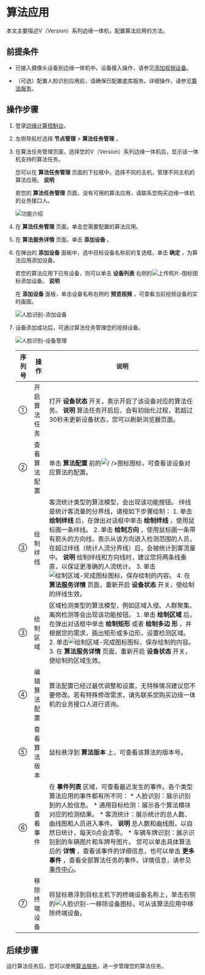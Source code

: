 算法应用 
=========================

本文主要描述V（Version）系列边缘一体机，配置算法应用的方法。

前提条件 
-------------------------

* 已接入摄像头设备到边缘一体机中。设备接入操作，请参见[添加视频设备](/cn.zh-CN/设备接入/设备管理/添加视频设备/创建产品.md)。

  

* （可选）配置人脸识别应用前，请确保已配置底库服务。详细操作，请参见[算法服务]()。

  




操作步骤 
-------------------------

1. 登录[边缘计算控制台](https://iotedge.console.aliyun.com)。

   

2. 左侧导航栏选择 **节点管理** \> **算法任务管理** 。

   

3. 在算法任务管理页面，选择您的V（Version）系列边缘一体机后，显示该一体机支持的算法任务。

   您可以在 **算法任务管理** 页面的下拉框中，选择不同的主机，管理不同主机的算法应用。
   **说明**

   若您的 **算法任务管理** 页面，没有可用的算法应用，请联系您购买边缘一体机的业务接口人。

   ![功能介绍 ](https://static-aliyun-doc.oss-accelerate.aliyuncs.com/assets/img/zh-CN/7681915161/p207805.png)
   

4. 在 **算法任务管理** 页面，单击您需要配置的算法应用。

   

5. 在 **算法服务详情** 页面，单击 **添加设备** 。

   

6. 在弹出的 **添加设备** 面板中，选中目标设备名称前的复选框，单击 **确定** ，为算法应用添加设备。

   若您的算法应用下已有设备，则可以单击 **设备列表** 右侧的![上传照片-图标 ](https://static-aliyun-doc.oss-accelerate.aliyuncs.com/assets/img/zh-CN/4918316161/p249902.png)图标添加设备。
   **说明**

   在 **添加设备** 面板，单击设备名称右侧的 **预览视频** ，可查看当前视频设备的实时画面。

   ![人脸识别-添加设备](https://static-aliyun-doc.oss-accelerate.aliyuncs.com/assets/img/zh-CN/4918316161/p246635.png)
   

7. 设备添加成功后，可通过算法任务管理您的视频设备。

   ![人脸识别-设备管理](https://static-aliyun-doc.oss-accelerate.aliyuncs.com/assets/img/zh-CN/4918316161/p246646.png)
   

   | 序列号 |   操作   |                                                                                                                                                                                                                                                                                                    说明                                                                                                                                                                                                                                                                                                    |
   |-----|--------|----------------------------------------------------------------------------------------------------------------------------------------------------------------------------------------------------------------------------------------------------------------------------------------------------------------------------------------------------------------------------------------------------------------------------------------------------------------------------------------------------------------------------------------------------------------------------------------------------------|
   | ①   | 开启算法任务 | 打开 **设备状态** 开关，表示开启了该设备对应的算法任务。 **说明** 算法任务开启后，会有初始化过程，若超过30秒未更新设备状态，您可以刷新浏览器页面。                                                                                                                                                                                                                                                                                                                                                                                                                                                                                                         |
   | ②   | 查看算法配置 | 单击 **算法配置** 前的![ / />图标](https://static-aliyun-doc.oss-accelerate.aliyuncs.com/assets/img/zh-CN/4918316161/p246649.png)图标，可查看该设备对应算法的配置。                                                                                                                                                                                                                                                                                                                                                                                                                                                                 |
   | ③   | 绘制绊线   | 客流统计类型的算法模型，会出现该功能按钮。 绊线是统计客流量的分界线，请按如下步骤绘制： 1. 单击 **绘制绊线** 后，在弹出对话框中单击 **绘制绊线** ，使用鼠标画一条绊线。   2. 单击 **绘制方向** ，使用鼠标画一条带有箭头的方向线，表示从该方向进入检测范围的人员，在超过绊线（统计人流分界线）后，会被统计到客流量中。 **说明** 绘制绊线和方向线时，建议您将两条线垂直，以保证更准确的人流统计。   3. 单击![绘制区域-完成图标](https://static-aliyun-doc.oss-accelerate.aliyuncs.com/assets/img/zh-CN/4918316161/p249840.png)图标，保存绘制的内容。   4. 在 **算法服务详情** 页面，重新开启 **设备状态** 开关，使绘制的绊线生效。    |
   | ③   | 绘制区域   | 区域检测类型的算法模型，例如区域入侵、人群聚集、离岗检测等会出现该功能按钮。 1. 单击 **绘制区域** 后，在弹出对话框中单击 **绘制矩形** 或者 **绘制多边** **形** ，并根据您的需求，画出矩形或多边形，设置检测区域。   2. 单击![绘制区域-完成图标](https://static-aliyun-doc.oss-accelerate.aliyuncs.com/assets/img/zh-CN/4918316161/p249840.png)图标，保存绘制的内容。   3. 在 **算法服务详情** 页面，重新开启 **设备状态** 开关，使绘制的区域生效。                                                                                                                                                                 |
   | ④   | 编辑算法配置 | 算法配置已经过最优调整和设置，无特殊情况建议您不要修改。若有特殊修改需求，请先联系您购买边缘一体机的业务接口人进行咨询。                                                                                                                                                                                                                                                                                                                                                                                                                                                                                                                                             |
   | ⑤   | 查看算法版本 | 鼠标悬浮到 **算法版本** 上，可查看该算法的版本号。                                                                                                                                                                                                                                                                                                                                                                                                                                                                                                                                                                             |
   | ⑥   | 查看事件   | 在 **事件列表** 区域，可查看最近发生的事件。各个类型算法应用的事件都有所不同： * 人脸识别：展示识别到的人脸信息。   * 通用目标检测：展示各个算法模块对应的检测结果。   * 客流统计：展示统计的总人数、曲线图和人员进入事件。 **说明** 总人数和曲线图，以自然日统计，每天0点会清零。   * 车辆车牌识别：展示识别到的车辆图片和车牌号图片。    您可以单击具体算法后的 **详情** ，查看该事件的详细信息，也可以单击 **更多事件** ，查看全部算法任务的事件。详情信息，请参见[事件中心]()。                                                                                                                                |
   | ⑦   | 移除终端设备 | 将鼠标悬浮到目标主机下的终端设备名称上，单击右侧的![人脸识别-一移除设备](https://static-aliyun-doc.oss-accelerate.aliyuncs.com/assets/img/zh-CN/5918316161/p246717.png)图标，可从该算法应用中移除终端设备。                                                                                                                                                                                                                                                                                                                                                                                                                                                  |

   




后续步骤 
-------------------------

运行算法任务后，您可以使用[算法服务]()，进一步管理您的算法任务。
